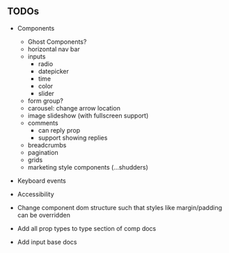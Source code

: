 ## TODOs
- Components
	- Ghost Components?
	- horizontal nav bar
	- inputs
		- radio
		- datepicker
		- time
		- color
		- slider
	- form group?
	- carousel: change arrow location
	- image slideshow (with fullscreen support)
	- comments
		- can reply prop
		- support showing replies
	- breadcrumbs
	- pagination
	- grids
	- marketing style components (...shudders)

- Keyboard events
- Accessibility
- Change component dom structure such that styles like margin/padding can be overridden
- Add all prop types to type section of comp docs
- Add input base docs
